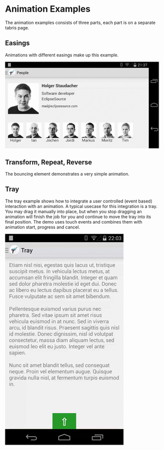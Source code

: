 # Animation Examples
The animation examples consists of three parts, each part is on a separate tabris page.

## Easings
Animations with different easings make up this example. 

![Animations at work](images/animation-people-android.gif)

## Transform, Repeat, Reverse
The bouncing element demonstrates a very simple animation.

## Tray
The tray example shows how to integrate a user controlled (event based) interaction with an animation. A typical usecase for this integration is a tray. You may drag it manually into place, but when you stop dragging an animation will finish the job for you and continue to move the tray into its final position. The demo uses touch events and combines them with animation start, progress and cancel.

![Tray in Action](images/animation-tray-android.gif)